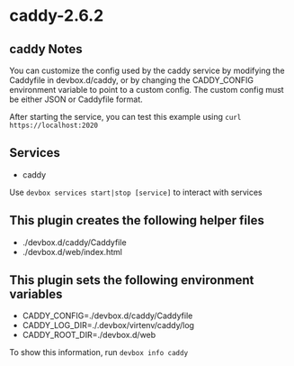 # caddy-2.6.2

## caddy Notes

You can customize the config used by the caddy service by modifying the Caddyfile in devbox.d/caddy, or by changing the CADDY_CONFIG environment variable to point to a custom config. The custom config must be either JSON or Caddyfile format.

After starting the service, you can test this example using `curl https://localhost:2020`

## Services

* caddy

Use `devbox services start|stop [service]` to interact with services

## This plugin creates the following helper files

* ./devbox.d/caddy/Caddyfile
* ./devbox.d/web/index.html

## This plugin sets the following environment variables

* CADDY_CONFIG=./devbox.d/caddy/Caddyfile
* CADDY_LOG_DIR=./.devbox/virtenv/caddy/log
* CADDY_ROOT_DIR=./devbox.d/web

To show this information, run `devbox info caddy`
